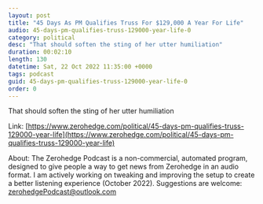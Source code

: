 ```yaml
---
layout: post
title: "45 Days As PM Qualifies Truss For $129,000 A Year For Life"
audio: 45-days-pm-qualifies-truss-129000-year-life-0
category: political
desc: "That should soften the sting of her utter humiliation"
duration: 00:02:10
length: 130
datetime: Sat, 22 Oct 2022 11:35:00 +0000
tags: podcast
guid: 45-days-pm-qualifies-truss-129000-year-life-0
order: 0
---
```

That should soften the sting of her utter humiliation

Link: [https://www.zerohedge.com/political/45-days-pm-qualifies-truss-129000-year-life](https://www.zerohedge.com/political/45-days-pm-qualifies-truss-129000-year-life)

About: The Zerohedge Podcast is a non-commercial, automated program, designed to give people a way to get news from Zerohedge in an audio format.  I am actively working on tweaking and improving the setup to create a better listening experience (October 2022).  Suggestions are welcome: [zerohedgePodcast@outlook.com](mailto:zerohedgePodcast@outlook.com)
